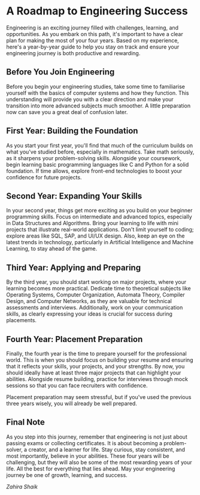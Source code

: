 # A Roadmap to Engineering Success

Engineering is an exciting journey filled with challenges, learning, and
opportunities. As you embark on this path, it's important to have a
clear plan for making the most of your four years. Based on my
experience, here's a year-by-year guide to help you stay on track and
ensure your engineering journey is both productive and rewarding.

## Before You Join Engineering

Before you begin your engineering studies, take some time to familiarise
yourself with the basics of computer systems and how they function. This
understanding will provide you with a clear direction and make your
transition into more advanced subjects much smoother. A little
preparation now can save you a great deal of confusion later.

## First Year: Building the Foundation

As you start your first year, you'll find that much of the curriculum
builds on what you've studied before, especially in mathematics. Take
math seriously, as it sharpens your problem-solving skills. Alongside
your coursework, begin learning basic programming languages like C and
Python for a solid foundation. If time allows, explore front-end
technologies to boost your confidence for future projects.

## Second Year: Expanding Your Skills

In your second year, things get more exciting as you build on your
beginner programming skills. Focus on intermediate and advanced topics,
especially in Data Structures and Algorithms. Bring your learning to
life with mini projects that illustrate real-world applications. Don't
limit yourself to coding; explore areas like SQL, SAP, and UI/UX design.
Also, keep an eye on the latest trends in technology, particularly in
Artificial Intelligence and Machine Learning, to stay ahead of the game.

## Third Year: Applying and Preparing

By the third year, you should start working on major projects, where
your learning becomes more practical. Dedicate time to theoretical
subjects like Operating Systems, Computer Organization, Automata Theory,
Compiler Design, and Computer Networks, as they are valuable for
technical assessments and interviews. Additionally, work on your
communication skills, as clearly expressing your ideas is crucial for
success during placements.

## Fourth Year: Placement Preparation

Finally, the fourth year is the time to prepare yourself for the
professional world. This is when you should focus on building your
resume and ensuring that it reflects your skills, your projects, and
your strengths. By now, you should ideally have at least three major
projects that can highlight your abilities. Alongside resume building,
practice for interviews through mock sessions so that you can face
recruiters with confidence.

Placement preparation may seem stressful, but if you've used the
previous three years wisely, you will already be well prepared.

## Final Note

As you step into this journey, remember that engineering is not just
about passing exams or collecting certificates. It is about becoming a
problem-solver, a creator, and a learner for life. Stay curious, stay
consistent, and most importantly, believe in your abilities. These four
years will be challenging, but they will also be some of the most
rewarding years of your life. All the best for everything that lies
ahead. May your engineering journey be one of growth, learning, and
success.

*Zahira Shaik*
